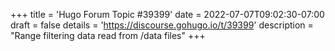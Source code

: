 +++
title = 'Hugo Forum Topic #39399'
date = 2022-07-07T09:02:30-07:00
draft = false
details = 'https://discourse.gohugo.io/t/39399'
description = "Range filtering data read from /data files"
+++
